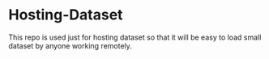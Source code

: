 # Hosting-Dataset
This repo is used just for hosting dataset so that it will be easy to load small dataset by anyone working remotely.
